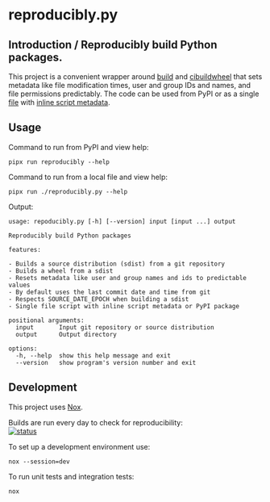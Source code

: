 # reproducibly.py

## Introduction / Reproducibly build Python packages.

This project is a convenient wrapper around [build] and [cibuildwheel] that sets
metadata like file modification times, user and group IDs and names, and file
permissions predictably. The code can be used from PyPI or as a single [file]
with [inline script metadata].

## Usage

Command to run from PyPI and view help:

    pipx run reproducibly --help

Command to run from a local file and view help:

    pipx run ./reproducibly.py --help

Output:

<!--[[[cog
from subprocess import run

import cog

RESULT = run((".venv/bin/python", "./reproducibly.py", "--help"), text=True, check=True, capture_output=True)
cog.out("\n```\n" + RESULT.stdout + "```\n\n")
]]]-->

```
usage: repoducibly.py [-h] [--version] input [input ...] output

Reproducibly build Python packages

features:

- Builds a source distribution (sdist) from a git repository
- Builds a wheel from a sdist
- Resets metadata like user and group names and ids to predictable values
- By default uses the last commit date and time from git
- Respects SOURCE_DATE_EPOCH when building a sdist
- Single file script with inline script metadata or PyPI package

positional arguments:
  input       Input git repository or source distribution
  output      Output directory

options:
  -h, --help  show this help message and exit
  --version   show program's version number and exit
```

<!--[[[end]]]-->

## Development

This project uses [Nox](https://nox.thea.codes/en/stable/).

Builds are run every day to check for reproducibility: <br />
[![status](https://github.com/maxwell-k/reproducibly/actions/workflows/nox.yaml/badge.svg?event=schedule)](https://github.com/maxwell-k/reproducibly/actions?query=event:schedule)

To set up a development environment use:

    nox --session=dev

To run unit tests and integration tests:

    nox

[build]: https://pypi.org/project/build/
[cibuildwheel]: https://pypi.org/project/cibuildwheel/
[file]: https://github.com/maxwell-k/reproducibly/blob/main/reproducibly.py
[inline script metadata]: https://packaging.python.org/en/latest/specifications/inline-script-metadata/

<!--
README.md
Copyright 2023 Keith Maxwell
SPDX-License-Identifier: CC-BY-SA-4.0
-->

